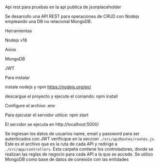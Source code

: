 Api rest para pruebas en la api publica de jsonplaceholder 

Se desarrollo una API REST para operaciones de CRUD con Nodejs empleando una DB no relacional MongoDB.

Herramientas

Nodejs v18

Axios

MongoDB

JWT


Para instalar

instale nodejs y npm https://nodejs.org/en/

descargue el proyecto y ejecute el comando: npm install

Configure el archivo .env

Para ejecutar el servidor utilice: npm start


El servidor se ejecuta en http://localhost:5000/ 



Se ingresan los datos de usuarios name, email y password para ser autenticados con JWT verificque en la seccion `./src/apiRoutes/routes.js`. Este es el archivo que es la ruta de cada API y redirige a `./src/app/controllers`. Esta carpeta contiene los controladores, donde se realizan las reglas de negocio para cada API a la que se accede. Se utilizo MongoDB como base de datos de conexión con las entidades







